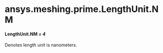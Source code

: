 # ansys.meshing.prime.LengthUnit.NM



#### LengthUnit.NM *= 4*

Denotes length unit is nanometers.

<!-- !! processed by numpydoc !! -->
